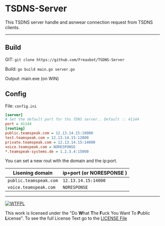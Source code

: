 # TSDNS-Server
This TSDNS server handle and asnwear connection request from TSDNS clients. 

---
## Build
GIT: `git clone https://github.com/Freaxbot/TSDNS-Server`

Build: `go build main.go server.go`

Output: main.exe (on WIN)

## Config
File: `config.ini`
```ini
[server]
# Set the default port for ths TDNS server.. Default :: 41144
port = 41144
[routing]
public.teamspeak.com = 12.13.14.15:10000
test.teamspeak.com = 12.13.14.15:12000
private.teamspeak.com = 12.13.14.15:14000
voice.teamspeak.com = NORESPONSE
*.teamspeak-systems.de = 1.2.3.4:15000
```

You can set a new rout with the domain and the ip:port. 

|Lisening domain        | ip+port (or NORESPONSE )|
|-----------------------|-------------------------|
|`public.teamspeak.com` |`12.13.14.15:14000`      |
|`voice.teamspeak.com`  |`NORESPONSE`      |

---
[![WTFPL](https://upload.wikimedia.org/wikipedia/commons/thumb/0/0a/WTFPL_badge.svg/320px-WTFPL_badge.svg.png)](LICENSE.md)

This work is licensed under the "Do **W**hat **T**he **F**uck You Want To **P**ublic **L**icense". To see the full License Text go to the [LICENSE File](LICENSE.md)
